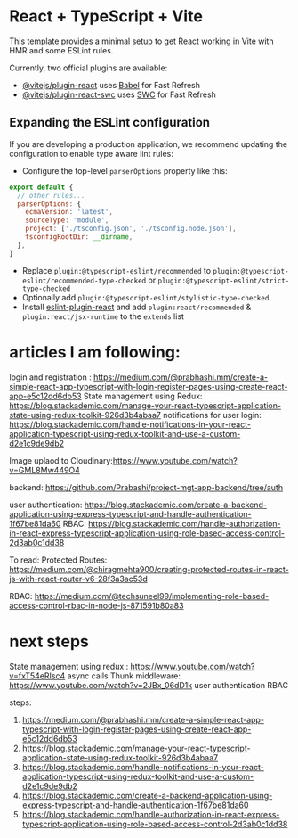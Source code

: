 # React + TypeScript + Vite

This template provides a minimal setup to get React working in Vite with HMR and some ESLint rules.

Currently, two official plugins are available:

- [@vitejs/plugin-react](https://github.com/vitejs/vite-plugin-react/blob/main/packages/plugin-react/README.md) uses [Babel](https://babeljs.io/) for Fast Refresh
- [@vitejs/plugin-react-swc](https://github.com/vitejs/vite-plugin-react-swc) uses [SWC](https://swc.rs/) for Fast Refresh

## Expanding the ESLint configuration

If you are developing a production application, we recommend updating the configuration to enable type aware lint rules:

- Configure the top-level `parserOptions` property like this:

```js
export default {
  // other rules...
  parserOptions: {
    ecmaVersion: 'latest',
    sourceType: 'module',
    project: ['./tsconfig.json', './tsconfig.node.json'],
    tsconfigRootDir: __dirname,
  },
}
```

- Replace `plugin:@typescript-eslint/recommended` to `plugin:@typescript-eslint/recommended-type-checked` or `plugin:@typescript-eslint/strict-type-checked`
- Optionally add `plugin:@typescript-eslint/stylistic-type-checked`
- Install [eslint-plugin-react](https://github.com/jsx-eslint/eslint-plugin-react) and add `plugin:react/recommended` & `plugin:react/jsx-runtime` to the `extends` list


# articles I am following:
login and registration : https://medium.com/@prabhashi.mm/create-a-simple-react-app-typescript-with-login-register-pages-using-create-react-app-e5c12dd6db53
State management using Redux: https://blog.stackademic.com/manage-your-react-typescript-application-state-using-redux-toolkit-926d3b4abaa7
notifications for user login: https://blog.stackademic.com/handle-notifications-in-your-react-application-typescript-using-redux-toolkit-and-use-a-custom-d2e1c9de9db2

Image uplaod to Cloudinary:https://www.youtube.com/watch?v=GML8Mw449O4

backend: https://github.com/Prabashi/project-mgt-app-backend/tree/auth

user authentication: https://blog.stackademic.com/create-a-backend-application-using-express-typescript-and-handle-authentication-1f67be81da60
RBAC: https://blog.stackademic.com/handle-authorization-in-react-express-typescript-application-using-role-based-access-control-2d3ab0c1dd38

To read:
Protected Routes: 
https://medium.com/@chiragmehta900/creating-protected-routes-in-react-js-with-react-router-v6-28f3a3ac53d

RBAC:
https://medium.com/@techsuneel99/implementing-role-based-access-control-rbac-in-node-js-871591b80a83

# next steps
State management using redux : https://www.youtube.com/watch?v=fxT54eRIsc4
async calls Thunk middleware: https://www.youtube.com/watch?v=2JBx_06dD1k
user authentication
RBAC

steps:
1) https://medium.com/@prabhashi.mm/create-a-simple-react-app-typescript-with-login-register-pages-using-create-react-app-e5c12dd6db53
2) https://blog.stackademic.com/manage-your-react-typescript-application-state-using-redux-toolkit-926d3b4abaa7
3) https://blog.stackademic.com/handle-notifications-in-your-react-application-typescript-using-redux-toolkit-and-use-a-custom-d2e1c9de9db2
4) https://blog.stackademic.com/create-a-backend-application-using-express-typescript-and-handle-authentication-1f67be81da60
5) https://blog.stackademic.com/handle-authorization-in-react-express-typescript-application-using-role-based-access-control-2d3ab0c1dd38